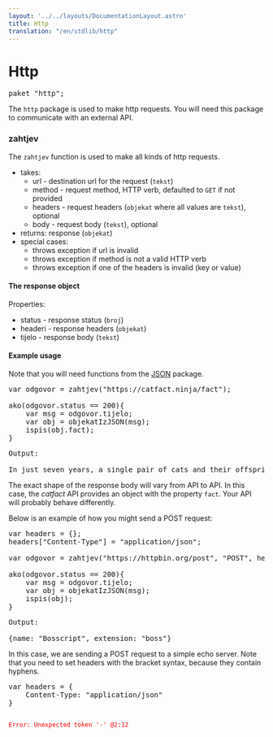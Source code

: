 ```yaml
---
layout: '../../layouts/DocumentationLayout.astro'
title: Http
translation: "/en/stdlib/http"
---
```


# Http

<pre>
<span class="keyword">paket</span> <span class="string">"http"</span><span class="keyword">;</span>
</pre>

The `http` package is used to make http requests. You will need this package to communicate with
an external API.

### zahtjev

The `zahtjev` function is used to make all kinds of http requests.

- takes:
  * url - destination url for the request (`tekst`)
  * method - request method, HTTP verb, defaulted to `GET` if not provided
  * headers - request headers (`objekat` where all values are `tekst`), optional
  * body - request body (`tekst`), optional
- returns: response (`objekat`)
- special cases:
  * throws exception if url is invalid
  * throws exception if method is not a valid HTTP verb
  * throws exception if one of the headers is invalid (key or value)

#### The response object

Properties:
- status - response status (`broj`)
- headeri - response headers (`objekat`)
- tijelo - response body (`tekst`)

#### Example usage

Note that you will need functions from the [JSON](/3.%20JSON.md) package.

<pre>
<span class="keyword">var</span> odgovor = zahtjev(<span class="string">"https://catfact.ninja/fact")<span class="keyword">;</span></span>

<span class="keyword">ako</span>(odgovor.status == <span class="number">200</span>){
    <span class="keyword">var</span> msg = odgovor.tijelo<span class="keyword">;</span>
    <span class="keyword">var</span> obj = objekatIzJSON(msg)<span class="keyword">;</span>
    ispis(obj.fact)<span class="keyword">;</span>
}
</pre>

<pre>
Output:

In just seven years, a single pair of cats and their offspring could produce a staggering total of <span class="number">420</span>,<span class="number">000</span> kittens.
</pre>

The exact shape of the response body will vary from API to API. In this case, the _catfact_ API provides an object with
the property `fact`. Your API will probably behave differently.

Below is an example of how you might send a POST request:

<pre>
<span class="keyword">var</span> headers = {}<span class="keyword">;</span>
headers[<span class="string">"Content-Type"</span>] = <span class="string">"application/json"</span><span class="keyword">;</span>

<span class="keyword">var</span> odgovor = zahtjev(<span class="string">"https://httpbin.org/post"<span class="keyword">,</span> <span class="string">"POST"</span><span class="keyword">,</span> headers<span class="keyword">,</span> JSONTekst({name: <span class="string">"Bosscript"</span><span class="keyword">,</span> extension: <span class="string">"boss"</span>}))<span class="keyword">;</span></span>

<span class="keyword">ako</span>(odgovor.status == <span class="number">200</span>){
    <span class="keyword">var</span> msg = odgovor.tijelo<span class="keyword">;</span>
    <span class="keyword">var</span> obj = objekatIzJSON(msg)<span class="keyword">;</span>
    ispis(obj)<span class="keyword">;</span>
}
</pre>

<pre>
Output:

{name: <span class="string">"Bosscript"</span><span class="keyword">,</span> extension: <span class="string">"boss"</span>}
</pre>

In this case, we are sending a POST request to a simple echo server. Note that you need to set headers with the bracket
syntax, because they contain hyphens.

<pre>
<span class="keyword">var</span> headers = {
    Content-Type: <span class="string">"application/json"</span>
}
</pre>

<code style="color: red;">
Error: Unexpected token '-' @2:12
</code>